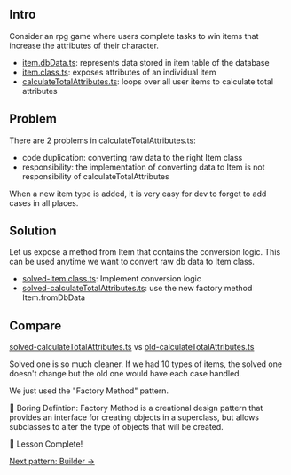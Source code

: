 ## Intro

Consider an rpg game where users complete tasks to win items that increase the attributes of their character.

- [item.dbData.ts](item.dbData.ts): represents data stored in item table of the database
- [item.class.ts](item.class.ts): exposes attributes of an individual item
- [calculateTotalAttributes.ts](calculateTotalAttributes.ts): loops over all user items to calculate total attributes

## Problem

There are 2 problems in calculateTotalAttributes.ts:

- code duplication: converting raw data to the right Item class
- responsibility: the implementation of converting data to Item is not responsibility of calculateTotalAttributes

When a new item type is added, it is very easy for dev to forget to add cases in all places.

## Solution

Let us expose a method from Item that contains the conversion logic. This can be used anytime we want to convert raw db data to Item class.

- [solved-item.class.ts](solved-item.class.ts): Implement conversion logic
- [solved-calculateTotalAttributes.ts](solved-calculateTotalAttributes.ts): use the new factory method Item.fromDbData

## Compare

[solved-calculateTotalAttributes.ts](solved-calculateTotalAttributes.ts) vs [old-calculateTotalAttributes.ts](calculateTotalAttributes.ts)

Solved one is so much cleaner. If we had 10 types of items, the solved one doesn't change but the old one would have each case handled.

We just used the "Factory Method" pattern.

🥱 Boring Defintion: Factory Method is a creational design pattern that provides an interface for creating objects in a superclass, but allows subclasses to alter the type of objects that will be created.

🌱 Lesson Complete!

[Next pattern: Builder →](/learn/design-patterns-using-typescript/2-builder)
